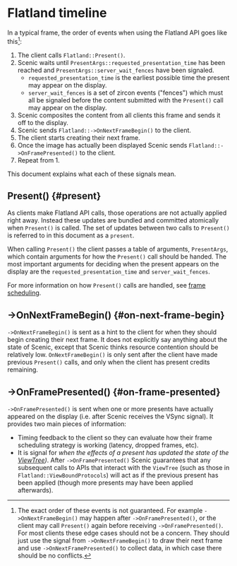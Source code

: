 # Flatland timeline

In a typical frame, the order of events when using the Flatland API goes like
this[^1]:

1.  The client calls `Flatland::Present()`.
2.  Scenic waits until `PresentArgs::requested_presentation_time` has been
    reached and `PresentArgs::server_wait_fences` have been signaled.
    *   `requested_presentation_time` is the earliest possible time the present
        may appear on the display.
    *   `server_wait_fences` is a set of zircon events ("fences") which must all
        be signaled before the content submitted with the `Present()` call may
        appear on the display.
3.  Scenic composites the content from all clients this frame and sends it off
    to the display.
4.  Scenic sends `Flatland::->OnNextFrameBegin()` to the client.
5.  The client starts creating their next frame.
6.  Once the image has actually been displayed Scenic sends
    `Flatland::->OnFramePresented()` to the client.
7.  Repeat from 1.

This document explains what each of these signals mean.

[^1]: The exact order of these events is not guaranteed. For example
    `->OnNextFrameBegin()` may happen after `->OnFramePresented()`, or the
    client may call `Present()` again before receiving `->OnFramePresented()`.
    For most clients these edge cases should not be a concern. They should
    just use the signal from `->OnNextFrameBegin()` to draw their next frame
    and use `->OnNextFramePresented()` to collect data, in which case there
    should be no conflicts.

## Present() {#present}

As clients make Flatland API calls, those operations are not actually applied
right away. Instead these updates are bundled and committed atomically when
`Present()` is called. The set of updates between two calls to `Present()` is
referred to in this document as a `present`.

When calling `Present()` the client passes a table of arguments, `PresentArgs`,
which contain arguments for how the `Present()` call should be handed. The most
important arguments for deciding when the present appears on the display are the
`requested_presentation_time` and `server_wait_fences`.

For more information on how `Present()` calls are handled, see
[frame scheduling](/docs/concepts/ui/scenic/frame_scheduling.md).

## ->OnNextFrameBegin() {#on-next-frame-begin}

`->OnNextFrameBegin()` is sent as a hint to the client for when they should
begin creating their next frame. It does not explicitly say anything about the
state of Scenic, except that Scenic thinks resource contention should be
relatively low. `OnNextFrameBegin()` is only sent after the client have made
previous `Present()` calls, and only when the client has present credits
remaining.

## ->OnFramePresented() {#on-frame-presented}

`->OnFramePresented()` is sent when one or more presents have actually appeared
on the display (i.e. after Scenic receives the VSync signal). It provides two
main pieces of information:

*   Timing feedback to the client so they can evaluate how their frame
    scheduling strategy is working (latency, dropped frames, etc).
*   It is signal for *when the effects of a present has updated the state of the
    [ViewTree](/docs/concepts/ui/scenic/views.md#view-tree))*. After
    `->OnFramePresented()` Scenic guarantees that any subsequent calls to APIs
    that interact with the `ViewTree` (such as those in
    `Flatland::ViewBoundProtocols`) will act as if the previous present has been
    applied (though more presents may have been applied afterwards).
